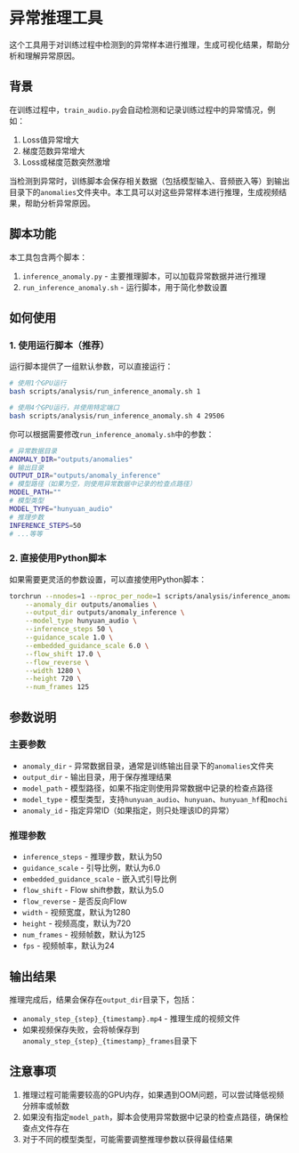 # 异常推理工具

这个工具用于对训练过程中检测到的异常样本进行推理，生成可视化结果，帮助分析和理解异常原因。

## 背景

在训练过程中，`train_audio.py`会自动检测和记录训练过程中的异常情况，例如：

1. Loss值异常增大
2. 梯度范数异常增大
3. Loss或梯度范数突然激增

当检测到异常时，训练脚本会保存相关数据（包括模型输入、音频嵌入等）到输出目录下的`anomalies`文件夹中。本工具可以对这些异常样本进行推理，生成视频结果，帮助分析异常原因。

## 脚本功能

本工具包含两个脚本：

1. `inference_anomaly.py` - 主要推理脚本，可以加载异常数据并进行推理
2. `run_inference_anomaly.sh` - 运行脚本，用于简化参数设置

## 如何使用

### 1. 使用运行脚本（推荐）

运行脚本提供了一组默认参数，可以直接运行：

```bash
# 使用1个GPU运行
bash scripts/analysis/run_inference_anomaly.sh 1

# 使用4个GPU运行，并使用特定端口
bash scripts/analysis/run_inference_anomaly.sh 4 29506
```

你可以根据需要修改`run_inference_anomaly.sh`中的参数：

```bash
# 异常数据目录
ANOMALY_DIR="outputs/anomalies"
# 输出目录
OUTPUT_DIR="outputs/anomaly_inference"
# 模型路径（如果为空，则使用异常数据中记录的检查点路径）
MODEL_PATH=""
# 模型类型
MODEL_TYPE="hunyuan_audio"
# 推理步数
INFERENCE_STEPS=50
# ...等等
```

### 2. 直接使用Python脚本

如果需要更灵活的参数设置，可以直接使用Python脚本：

```bash
torchrun --nnodes=1 --nproc_per_node=1 scripts/analysis/inference_anomaly.py \
    --anomaly_dir outputs/anomalies \
    --output_dir outputs/anomaly_inference \
    --model_type hunyuan_audio \
    --inference_steps 50 \
    --guidance_scale 1.0 \
    --embedded_guidance_scale 6.0 \
    --flow_shift 17.0 \
    --flow_reverse \
    --width 1280 \
    --height 720 \
    --num_frames 125
```

## 参数说明

### 主要参数

- `anomaly_dir` - 异常数据目录，通常是训练输出目录下的`anomalies`文件夹
- `output_dir` - 输出目录，用于保存推理结果
- `model_path` - 模型路径，如果不指定则使用异常数据中记录的检查点路径
- `model_type` - 模型类型，支持`hunyuan_audio`、`hunyuan`、`hunyuan_hf`和`mochi`
- `anomaly_id` - 指定异常ID（如果指定，则只处理该ID的异常）

### 推理参数

- `inference_steps` - 推理步数，默认为50
- `guidance_scale` - 引导比例，默认为6.0
- `embedded_guidance_scale` - 嵌入式引导比例
- `flow_shift` - Flow shift参数，默认为5.0
- `flow_reverse` - 是否反向Flow
- `width` - 视频宽度，默认为1280
- `height` - 视频高度，默认为720
- `num_frames` - 视频帧数，默认为125
- `fps` - 视频帧率，默认为24

## 输出结果

推理完成后，结果会保存在`output_dir`目录下，包括：

- `anomaly_step_{step}_{timestamp}.mp4` - 推理生成的视频文件
- 如果视频保存失败，会将帧保存到`anomaly_step_{step}_{timestamp}_frames`目录下

## 注意事项

1. 推理过程可能需要较高的GPU内存，如果遇到OOM问题，可以尝试降低视频分辨率或帧数
2. 如果没有指定`model_path`，脚本会使用异常数据中记录的检查点路径，确保检查点文件存在
3. 对于不同的模型类型，可能需要调整推理参数以获得最佳结果 